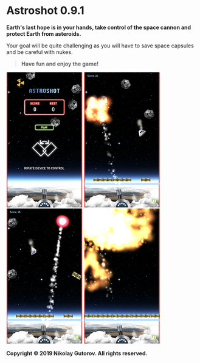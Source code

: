 # Astroshot 0.9.1

**Earth's last hope is in your hands, take control of the space cannon and protect Earth from asteroids.**

Your goal will be quite challenging as you will have to save space capsules and be careful with nukes.

> **Have fun and enjoy the game!**

![ScreenShot_01](https://github.com/ngutorov/Astroshot/blob/master/Demo/ScreenShot01.PNG)
![ScreenShot_02](https://github.com/ngutorov/Astroshot/blob/master/Demo/ScreenShot02.PNG)
![ScreenShot_03](https://github.com/ngutorov/Astroshot/blob/master/Demo/ScreenShot03.PNG)
![ScreenShot_04](https://github.com/ngutorov/Astroshot/blob/master/Demo/ScreenShot04.PNG)

**Copyright © 2019 Nikolay Gutorov. All rights reserved.**

